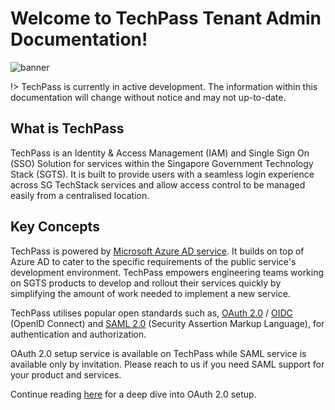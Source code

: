 # Welcome to TechPass Tenant Admin Documentation!
![banner](assets/images/banner.png)

!> TechPass is currently in active development. The information within this documentation will change without notice and may not up-to-date.

## What is TechPass
TechPass is an Identity & Access Management (IAM) and Single Sign On (SSO) Solution for services within the Singapore Government Technology Stack (SGTS).
It is built to provide users with a seamless login experience across SG TechStack services and allow access control to be managed easily from a centralised location.

## Key Concepts
TechPass is powered by [Microsoft Azure AD service](https://azure.microsoft.com/en-us/services/active-directory/). 
It builds on top of Azure AD to cater to the specific requirements of the public service's development environment. 
TechPass empowers engineering teams working on SGTS products to develop and rollout their services quickly by simplifying the amount of work needed to implement a new service.

TechPass utilises popular open standards such as, [OAuth 2.0](https://oauth.net/2/) / [OIDC](https://openid.net/connect/) (OpenID Connect) 
and [SAML 2.0](http://docs.oasis-open.org/security/saml/Post2.0/sstc-saml-tech-overview-2.0.html) (Security Assertion Markup Language), 
for authentication and authorization.

OAuth 2.0 setup service is available on TechPass while SAML service is available only by invitation. 
Please reach to us if you need SAML support for your product and services.

Continue reading [here](/concepts/oauth2.md) for a deep dive into OAuth 2.0 setup.

